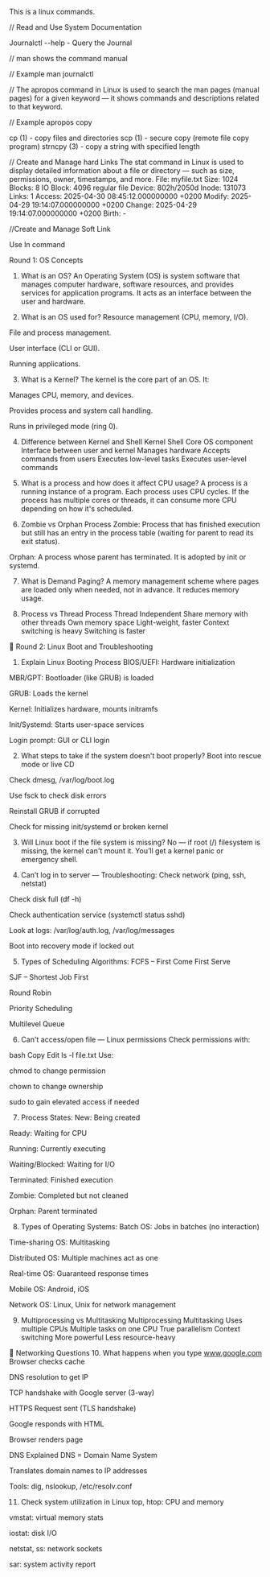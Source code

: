 This is a linux commands.

// Read and Use System Documentation

Journalctl --help - Query the Journal

// man shows the command manual

// Example
man journalctl

// The apropos command in Linux is used to search the man pages (manual pages) for a given keyword — it shows commands and descriptions related to that keyword.

// Example 
apropos copy

cp (1)               - copy files and directories
scp (1)              - secure copy (remote file copy program)
strncpy (3)          - copy a string with specified length


// Create and Manage hard Links
The stat command in Linux is used to display detailed information about a file or directory — such as size, permissions, owner, timestamps, and more.
  File: myfile.txt
  Size: 1024       Blocks: 8          IO Block: 4096   regular file
Device: 802h/2050d Inode: 131073      Links: 1
Access: 2025-04-30 08:45:12.000000000 +0200
Modify: 2025-04-29 19:14:07.000000000 +0200
Change: 2025-04-29 19:14:07.000000000 +0200
 Birth: -

//Create and Manage Soft Link

Use ln command


 Round 1: OS Concepts
1. What is an OS?
An Operating System (OS) is system software that manages computer hardware, software resources, and provides services for application programs. It acts as an interface between the user and hardware.

2. What is an OS used for?
Resource management (CPU, memory, I/O).

File and process management.

User interface (CLI or GUI).

Running applications.

3. What is a Kernel?
The kernel is the core part of an OS. It:

Manages CPU, memory, and devices.

Provides process and system call handling.

Runs in privileged mode (ring 0).

4. Difference between Kernel and Shell
Kernel	Shell
Core OS component	Interface between user and kernel
Manages hardware	Accepts commands from users
Executes low-level tasks	Executes user-level commands

5. What is a process and how does it affect CPU usage?
A process is a running instance of a program. Each process uses CPU cycles. If the process has multiple cores or threads, it can consume more CPU depending on how it's scheduled.

6. Zombie vs Orphan Process
Zombie: Process that has finished execution but still has an entry in the process table (waiting for parent to read its exit status).

Orphan: A process whose parent has terminated. It is adopted by init or systemd.

7. What is Demand Paging?
A memory management scheme where pages are loaded only when needed, not in advance. It reduces memory usage.

8. Process vs Thread
Process	Thread
Independent	Share memory with other threads
Own memory space	Light-weight, faster
Context switching is heavy	Switching is faster

🔹 Round 2: Linux Boot and Troubleshooting
1. Explain Linux Booting Process
BIOS/UEFI: Hardware initialization

MBR/GPT: Bootloader (like GRUB) is loaded

GRUB: Loads the kernel

Kernel: Initializes hardware, mounts initramfs

Init/Systemd: Starts user-space services

Login prompt: GUI or CLI login

2. What steps to take if the system doesn't boot properly?
Boot into rescue mode or live CD

Check dmesg, /var/log/boot.log

Use fsck to check disk errors

Reinstall GRUB if corrupted

Check for missing init/systemd or broken kernel

3. Will Linux boot if the file system is missing?
No — if root (/) filesystem is missing, the kernel can't mount it. You’ll get a kernel panic or emergency shell.

4. Can’t log in to server — Troubleshooting:
Check network (ping, ssh, netstat)

Check disk full (df -h)

Check authentication service (systemctl status sshd)

Look at logs: /var/log/auth.log, /var/log/messages

Boot into recovery mode if locked out

5. Types of Scheduling Algorithms:
FCFS – First Come First Serve

SJF – Shortest Job First

Round Robin

Priority Scheduling

Multilevel Queue

6. Can't access/open file — Linux permissions
Check permissions with:

bash
Copy
Edit
ls -l file.txt
Use:

chmod to change permission

chown to change ownership

sudo to gain elevated access if needed

7. Process States:
New: Being created

Ready: Waiting for CPU

Running: Currently executing

Waiting/Blocked: Waiting for I/O

Terminated: Finished execution

Zombie: Completed but not cleaned

Orphan: Parent terminated

8. Types of Operating Systems:
Batch OS: Jobs in batches (no interaction)

Time-sharing OS: Multitasking

Distributed OS: Multiple machines act as one

Real-time OS: Guaranteed response times

Mobile OS: Android, iOS

Network OS: Linux, Unix for network management

9. Multiprocessing vs Multitasking
Multiprocessing	Multitasking
Uses multiple CPUs	Multiple tasks on one CPU
True parallelism	Context switching
More powerful	Less resource-heavy

🔹 Networking Questions
10. What happens when you type www.google.com
Browser checks cache

DNS resolution to get IP

TCP handshake with Google server (3-way)

HTTPS Request sent (TLS handshake)

Google responds with HTML

Browser renders page

DNS Explained
DNS = Domain Name System

Translates domain names to IP addresses

Tools: dig, nslookup, /etc/resolv.conf

11. Check system utilization in Linux
top, htop: CPU and memory

vmstat: virtual memory stats

iostat: disk I/O

netstat, ss: network sockets

sar: system activity report
